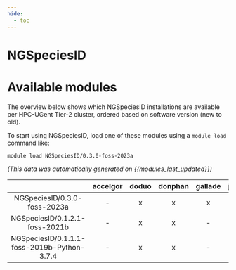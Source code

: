 ```yaml
---
hide:
  - toc
---
```


NGSpeciesID
===========

# Available modules


The overview below shows which NGSpeciesID installations are available per HPC-UGent Tier-2 cluster, ordered based on software version (new to old).

To start using NGSpeciesID, load one of these modules using a `module load` command like:

```shell
module load NGSpeciesID/0.3.0-foss-2023a
```

*(This data was automatically generated on {{modules_last_updated}})*  

| |accelgor|doduo|donphan|gallade|joltik|shinx|
| :---: | :---: | :---: | :---: | :---: | :---: | :---: |
|NGSpeciesID/0.3.0-foss-2023a|-|x|x|x|-|x|
|NGSpeciesID/0.1.2.1-foss-2021b|-|x|x|-|-|-|
|NGSpeciesID/0.1.1.1-foss-2019b-Python-3.7.4|-|x|x|-|-|-|
